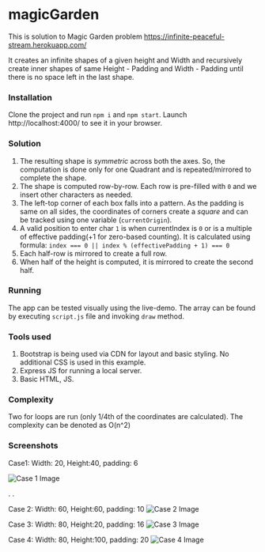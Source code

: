 # magicGarden
This is solution to Magic Garden problem https://infinite-peaceful-stream.herokuapp.com/

It creates an infinite shapes of a given height and Width and recursively create inner shapes of same Height - Padding and Width - Padding until there is no space left in the last shape.


### Installation
Clone the project and run `npm i` and `npm start`.
Launch http://localhost:4000/ to see it in your browser.


### Solution
  1. The resulting shape is *symmetric* across both the axes. So, the computation is done only for one Quadrant and is repeated/mirrored to complete the shape.
  2. The shape is computed row-by-row. Each row is pre-filled with `0` and we insert other characters as needed.
  3. The left-top corner of each box falls into a pattern. As the padding is same on all sides, the coordinates of corners create a *square* and can be tracked using one variable (`currentOrigin`).
  4. A valid position to enter char `1` is when currentIndex is `0` or is a multiple of effective padding(+1 for zero-based counting). It is calculated using formula: 
  ``` index === 0 || index % (effectivePadding + 1) === 0 ```
  5. Each half-row is mirrored to create a full row.
  6. When half of the height is computed, it is mirrored to create the second half.
  
  
### Running
The app can be tested visually using the live-demo.
The array can be found by executing `script.js` file and invoking `draw` method.
  
  
### Tools used
  1. Bootstrap is being used via CDN for layout and basic styling. No additional CSS is used in this example.
  2. Express JS for running a local server.
  3. Basic HTML, JS.
  
### Complexity
  Two for loops are run (only 1/4th of the coordinates are calculated).
  The complexity can be denoted as O(n^2)


### Screenshots

Case1: Width: 20, Height:40, padding: 6

![Case 1 Image](https://raw.githubusercontent.com/shahrukh-MT/magicGarden/master/Sample_Images/Case1.png)

.
.

Case 2: Width: 60, Height:60, padding: 10
![Case 2 Image](https://raw.githubusercontent.com/shahrukh-MT/magicGarden/master/Sample_Images/Case2i.png)



Case 3: Width: 80, Height:20, padding: 16
![Case 3 Image](https://raw.githubusercontent.com/shahrukh-MT/magicGarden/master/Sample_Images/Case3.png)



Case 4: Width: 80, Height:100, padding: 20
![Case 4 Image](https://raw.githubusercontent.com/shahrukh-MT/magicGarden/master/Sample_Images/Case4.png)
